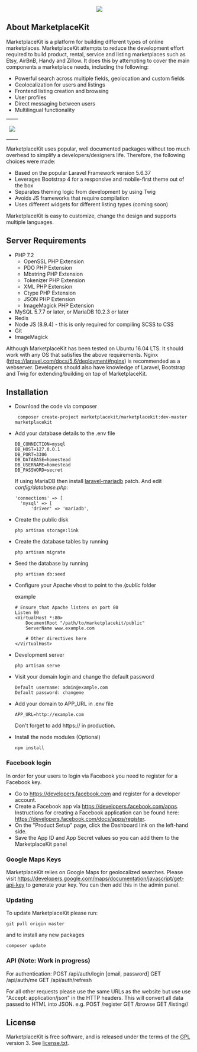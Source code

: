 <p align="center"><img src="https://marketplace-kit.s3.amazonaws.com/logo.png"></p>

## About MarketplaceKit

MarketplaceKit is a platform for building different types of online marketplaces. MarketplaceKit attempts to reduce the development effort required to build product, rental, service and listing marketplaces such as Etsy, AirBnB, Handy and Zillow. It does this by attempting to cover the main components a marketplace needs, including the following:

- Powerful search across multiple fields, geolocation and custom fields
- Geolocalization for users and listings
- Frontend listing creation and browsing
- User profiles
- Direct messaging between users
- Multilingual functionality

<table><tr><td><p align="center"><img src="https://marketplace-kit.s3.amazonaws.com/preview.png"></p>
</td></tr></table>


MarketplaceKit uses popular, well documented packages without too much overhead to simplify a developers/designers life. Therefore, the following choices were made:

- Based on the popular Laravel Framework version 5.6.37
- Leverages Bootstrap 4 for a responsive and mobile-first theme out of the box
- Separates theming logic from development by using Twig
- Avoids JS frameworks that require compilation
- Uses different widgets for different listing types (coming soon)

MarketplaceKit is easy to customize, change the design and supports multiple languages.



## Server Requirements

- PHP 7.2
  - OpenSSL PHP Extension
  - PDO PHP Extension
  - Mbstring PHP Extension
  - Tokenizer PHP Extension
  - XML PHP Extension
  - Ctype PHP Extension
  - JSON PHP Extension
  - ImageMagick PHP Extension
- MySQL 5.7.7 or later, or MariaDB 10.2.3 or later
- Redis
- Node JS (8.9.4) - this is only required for compiling SCSS to CSS
- Git
- ImageMagick

Although MarketplaceKit has been tested on Ubuntu 16.04 LTS. It should work with any OS that satisfies the above requirements. Nginx (https://laravel.com/docs/5.6/deployment#nginx) is recommended as a webserver. Developers should also have knowledge of Laravel, Bootstrap and Twig for extending/building on top of MarketplaceKit.



## Installation

- Download the code via composer

  ```
   composer create-project marketplacekit/marketplacekit:dev-master marketplacekit
  ```

- Add your database details to the .env file

  ```
  DB_CONNECTION=mysql
  DB_HOST=127.0.0.1
  DB_PORT=3306
  DB_DATABASE=homestead
  DB_USERNAME=homestead
  DB_PASSWORD=secret
  ```

  If using MariaDB then install [laravel-mariadb](https://github.com/ybr-nx/laravel-mariadb) patch. And edit *config/database.php*:
  
  ```
  'connections' => [
    'mysql' => [
        'driver' => 'mariadb',
  ```
  
- Create the public disk

  ```
  php artisan storage:link
  ```
  
- Create the database tables by running

  ```
  php artisan migrate
  ```

- Seed the database by running

  ```
  php artisan db:seed
  ```

- Configure your Apache vhost to point to the */public* folder

  example

  ```
  # Ensure that Apache listens on port 80
  Listen 80
  <VirtualHost *:80>
      DocumentRoot "/path/to/marketplacekit/public"
      ServerName www.example.com

      # Other directives here
  </VirtualHost>
  ```

- Development server

  ```
  php artisan serve
  ```

- Visit your domain login and change the default password

  ```
  Default username: admin@example.com
  Default password: changeme
  ```
  
- Add your domain to APP_URL in .env file
  ```
  APP_URL=http://example.com
  ```
  Don't forget to add https:// in production.
  
- Install the node modules (Optional)
    ```
    npm install
    ```


### Facebook login

In order for your users to login via Facebook you need to register for a Facebook key.

- Go to https://developers.facebook.com and register for a developer account.
- Create a Facebook app via https://developers.facebook.com/apps. Instructions for creating a Facebook application can be found here: https://developers.facebook.com/docs/apps/register.
- On the "Product Setup" page, click the Dashboard link on the left-hand side.
- Save the App ID and App Secret values so you can add them to the MarketplaceKit panel



### Google Maps Keys

MarketplaceKit relies on Google Maps for geolocalized searches. Please visit https://developers.google.com/maps/documentation/javascript/get-api-key to generate  your key. You can then add this in the admin panel.


### Updating
To update MarketplaceKit please run:
```
git pull origin master
```

and to install any new packages
```
composer update
```

### API (Note: Work in progress)
For authentication:
POST    /api/auth/login     [email, password]
GET     /api/auth/me
GET     /api/auth/refresh

For all other requests please use the same URLs as the website but use use "Accept: application/json" in the HTTP headers. This will convert all data passed to HTML into JSON. e.g.
POST    /register
GET     /browse
GET     /listing/<HASH>/<SLUG>

## License
MarketplaceKit is free software, and is released under the terms of the <abbr title="GNU General Public License">GPL</abbr> version 3. See <a href="license.txt">license.txt</a>.
